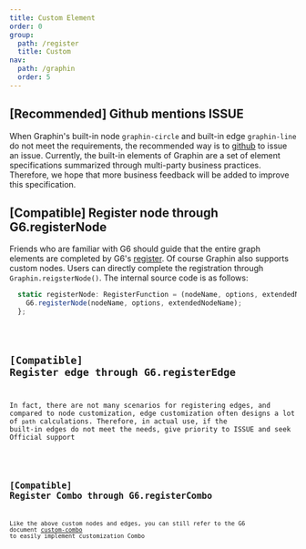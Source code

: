 ```yaml
---
title: Custom Element
order: 0
group:
  path: /register
  title: Custom
nav:
  path: /graphin
  order: 5
---
```


## [Recommended] Github mentions ISSUE

When Graphin's built-in node `graphin-circle` and built-in edge `graphin-line` do not meet the requirements, the recommended way is to [github](https://github.com/antvis/Graphin/issues) to issue an issue. Currently, the built-in elements of Graphin are a set of element specifications summarized through multi-party business practices. Therefore, we hope that more business feedback will be added to improve this specification.

## [Compatible] Register node through G6.registerNode

Friends who are familiar with G6 should guide that the entire graph elements are completed by G6's [register](https://g6.antv.vision/en/docs/manual/middle/elements/nodes/custom-node). Of course Graphin also supports custom nodes. Users can directly complete the registration through `Graphin.reigsterNode()`. The internal source code is as follows:

```jsx | pure
  static registerNode: RegisterFunction = (nodeName, options, extendedNodeName) => {
    G6.registerNode(nodeName, options, extendedNodeName);
  };
```

<code src='./register-node.tsx'>

## [Compatible] Register edge through G6.registerEdge

In fact, there are not many scenarios for registering edges, and compared to node customization, edge customization often designs a lot of `path` calculations. Therefore, in actual use, if the built-in edges do not meet the needs, give priority to ISSUE and seek Official support

<code src='./register-edge.tsx'>

## [Compatible] Register Combo through G6.registerCombo

Like the above custom nodes and edges, you can still refer to the G6 document [custom-combo](https://g6.antv.vision/en/docs/manual/middle/elements/combos/custom-combo) to easily implement customization Combo
